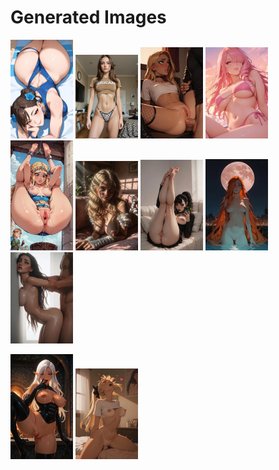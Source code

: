 # Generated Images



<img src="2025_09_21_01_thumb.webp" width="100"/> <img src="2025_09_21_02_thumb.webp" width="100"/> <img src="2025_09_21_03_thumb.webp" width="100"/> <img src="2025_09_21_04_thumb.webp" width="100"/> <img src="2025_09_21_05_thumb.webp" width="100"/> <img src="2025_09_21_06_thumb.webp" width="100"/> <img src="2025_09_21_07_thumb.webp" width="100"/> <img src="2025_09_21_08_thumb.webp" width="100"/> <img src="2025_09_21_09_thumb.webp" width="100"/>

<img src="2025_09_21_10_thumb.webp" width="100"/> <img src="2025_09_21_11_thumb.webp" width="100"/>